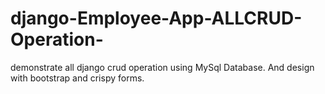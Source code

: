 # django-Employee-App-ALLCRUD-Operation-
demonstrate all django crud operation using MySql Database. And design with bootstrap and crispy forms.
